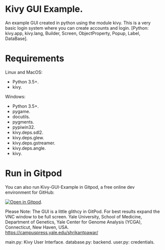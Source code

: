 # Kivy GUI Example.
An example GUI created in python using the module kivy. This is a very basic login system where you can create accounts and login.
[Python: kivy.app, kivy.lang, Builder, Screen, ObjectProperty, Popup, Label, DataBase].

# Requirements

Linux and MacOS:
- Python 3.5+.
- kivy.

Windows:
- Python 3.5+.
- pygame.
- docutils. 
- pygments. 
- pypiwin32. 
- kivy.deps.sdl2. 
- kivy.deps.glew.
- kivy.deps.gstreamer.
- kivy.deps.angle.
- kivy.

# Run in Gitpod

You can also run Kivy-GUI-Example in Gitpod, a free online dev environment for GitHub:


[![Open in Gitpod](https://gitpod.io/button/open-in-gitpod.svg)](https://gitpod.io/#https://github.com/techwithtim/Kivy-GUI-Example/blob/master/main.py).

Please Note: The GUI is a little glithcy in GitPod. For best results expand the VNC window to be full screen.
Yale University, School of Medicine, Department of Genetics, Yale Center for Genome Analysis (YCGA), Connecticut,  New Haven, USA.
https://campuspress.yale.edu/shrikantpawar/

main.py: Kivy User Interface.
database.py: backend.
user.py: credentials.
